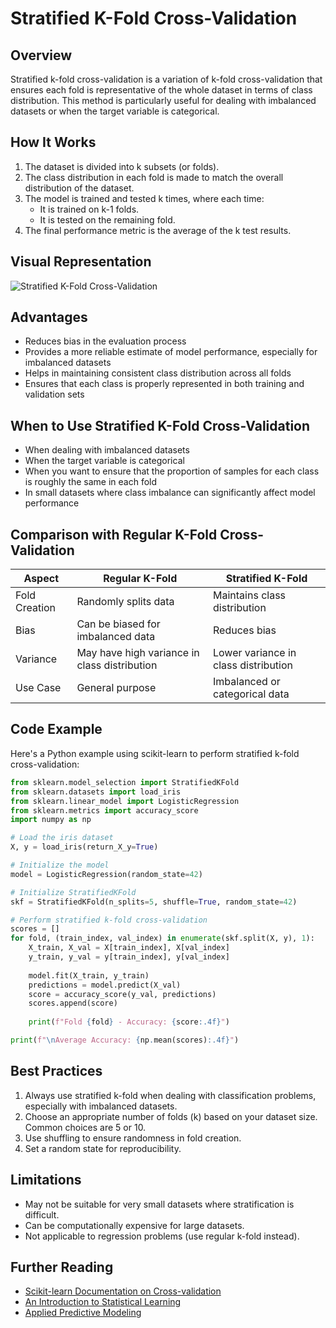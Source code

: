 # Stratified K-Fold Cross-Validation

## Overview

Stratified k-fold cross-validation is a variation of k-fold cross-validation that ensures each fold is representative of the whole dataset in terms of class distribution. This method is particularly useful for dealing with imbalanced datasets or when the target variable is categorical.

## How It Works

1. The dataset is divided into k subsets (or folds).
2. The class distribution in each fold is made to match the overall distribution of the dataset.
3. The model is trained and tested k times, where each time:
   - It is trained on k-1 folds.
   - It is tested on the remaining fold.
4. The final performance metric is the average of the k test results.

## Visual Representation

![Stratified K-Fold Cross-Validation](stratified-k-fold.svg)

## Advantages

- Reduces bias in the evaluation process
- Provides a more reliable estimate of model performance, especially for imbalanced datasets
- Helps in maintaining consistent class distribution across all folds
- Ensures that each class is properly represented in both training and validation sets

## When to Use Stratified K-Fold Cross-Validation

- When dealing with imbalanced datasets
- When the target variable is categorical
- When you want to ensure that the proportion of samples for each class is roughly the same in each fold
- In small datasets where class imbalance can significantly affect model performance

## Comparison with Regular K-Fold Cross-Validation

| Aspect | Regular K-Fold | Stratified K-Fold |
|--------|----------------|-------------------|
| Fold Creation | Randomly splits data | Maintains class distribution |
| Bias | Can be biased for imbalanced data | Reduces bias |
| Variance | May have high variance in class distribution | Lower variance in class distribution |
| Use Case | General purpose | Imbalanced or categorical data |

## Code Example

Here's a Python example using scikit-learn to perform stratified k-fold cross-validation:

```python
from sklearn.model_selection import StratifiedKFold
from sklearn.datasets import load_iris
from sklearn.linear_model import LogisticRegression
from sklearn.metrics import accuracy_score
import numpy as np

# Load the iris dataset
X, y = load_iris(return_X_y=True)

# Initialize the model
model = LogisticRegression(random_state=42)

# Initialize StratifiedKFold
skf = StratifiedKFold(n_splits=5, shuffle=True, random_state=42)

# Perform stratified k-fold cross-validation
scores = []
for fold, (train_index, val_index) in enumerate(skf.split(X, y), 1):
    X_train, X_val = X[train_index], X[val_index]
    y_train, y_val = y[train_index], y[val_index]
    
    model.fit(X_train, y_train)
    predictions = model.predict(X_val)
    score = accuracy_score(y_val, predictions)
    scores.append(score)
    
    print(f"Fold {fold} - Accuracy: {score:.4f}")

print(f"\nAverage Accuracy: {np.mean(scores):.4f}")
```

## Best Practices

1. Always use stratified k-fold when dealing with classification problems, especially with imbalanced datasets.
2. Choose an appropriate number of folds (k) based on your dataset size. Common choices are 5 or 10.
3. Use shuffling to ensure randomness in fold creation.
4. Set a random state for reproducibility.

## Limitations

- May not be suitable for very small datasets where stratification is difficult.
- Can be computationally expensive for large datasets.
- Not applicable to regression problems (use regular k-fold instead).

## Further Reading

- [Scikit-learn Documentation on Cross-validation](https://scikit-learn.org/stable/modules/cross_validation.html)
- [An Introduction to Statistical Learning](http://www-bcf.usc.edu/~gareth/ISL/)
- [Applied Predictive Modeling](http://appliedpredictivemodeling.com/)

